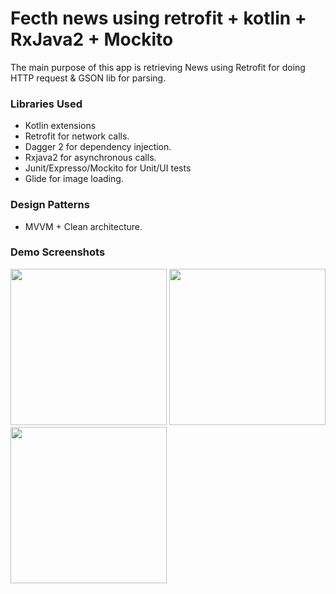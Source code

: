 # Fecth news using retrofit + kotlin + RxJava2 + Mockito

The main purpose of this app is retrieving News using Retrofit for doing HTTP request & GSON lib for parsing.

 
### Libraries Used

* Kotlin extensions
* Retrofit for network calls.
* Dagger 2 for dependency injection.
* Rxjava2 for asynchronous calls.
* Junit/Expresso/Mockito for Unit/UI tests
* Glide for image loading.

### Design Patterns

* MVVM + Clean architecture.

### Demo Screenshots

<p float="left">
  <img src="https://user-images.githubusercontent.com/10658016/128933170-33c00743-80a4-4a6c-a623-ef0bfd58f23a.png" width="250" />
   <img src="https://user-images.githubusercontent.com/10658016/128933207-43df0034-660e-4c60-b52b-c2abf211a79c.png" width="250" />
    <img src="https://user-images.githubusercontent.com/10658016/128933210-6162dbfc-6957-40cf-9562-ff729718628e.png" width="250" />
</p>

